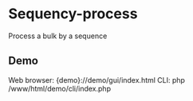 # Sequency-process
Process a bulk by a sequence

## Demo

Web browser: {demo}://demo/gui/index.html
CLI: php /www/html/demo/cli/index.php